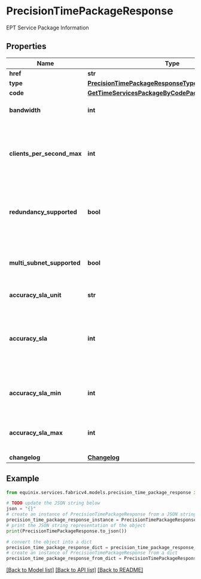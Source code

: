 # PrecisionTimePackageResponse

EPT Service Package Information

## Properties

Name | Type | Description | Notes
------------ | ------------- | ------------- | -------------
**href** | **str** |  | [optional] 
**type** | [**PrecisionTimePackageResponseType**](PrecisionTimePackageResponseType.md) |  | 
**code** | [**GetTimeServicesPackageByCodePackageCodeParameter**](GetTimeServicesPackageByCodePackageCodeParameter.md) |  | 
**bandwidth** | **int** | Connection bandwidth in Mbps. | 
**clients_per_second_max** | **int** | Max. number of clients that can be synchronized per second at a packet rate of 1 per second. | [optional] 
**redundancy_supported** | **bool** | Is Redundant virtual connection supported for the package code. | [optional] 
**multi_subnet_supported** | **bool** | Is Multiple subnet supported for the package code. | [optional] 
**accuracy_sla_unit** | **str** | Accuracy SLA unit. | [optional] 
**accuracy_sla** | **int** | Accuracy SLA for the package code, -1 value denotes the accuracySla is not published. | [optional] 
**accuracy_sla_min** | **int** | Typical minimum Accuracy for the package code. | [optional] 
**accuracy_sla_max** | **int** | Typical maximum Accuracy for the package code. | [optional] 
**changelog** | [**Changelog**](Changelog.md) |  | [optional] 

## Example

```python
from equinix.services.fabricv4.models.precision_time_package_response import PrecisionTimePackageResponse

# TODO update the JSON string below
json = "{}"
# create an instance of PrecisionTimePackageResponse from a JSON string
precision_time_package_response_instance = PrecisionTimePackageResponse.from_json(json)
# print the JSON string representation of the object
print(PrecisionTimePackageResponse.to_json())

# convert the object into a dict
precision_time_package_response_dict = precision_time_package_response_instance.to_dict()
# create an instance of PrecisionTimePackageResponse from a dict
precision_time_package_response_from_dict = PrecisionTimePackageResponse.from_dict(precision_time_package_response_dict)
```
[[Back to Model list]](../README.md#documentation-for-models) [[Back to API list]](../README.md#documentation-for-api-endpoints) [[Back to README]](../README.md)


